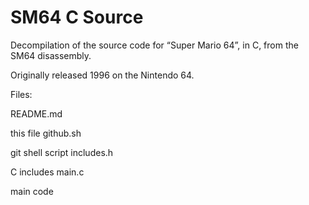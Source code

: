 # SM64 C Source

Decompilation of the source code for “Super Mario 64”, in C, from the SM64 disassembly.

Originally released 1996 on the Nintendo 64.

Files:

  README.md 
  
  this file
  github.sh
  
  git shell script
  includes.h
 
  C includes
  main.c
  
  main code
